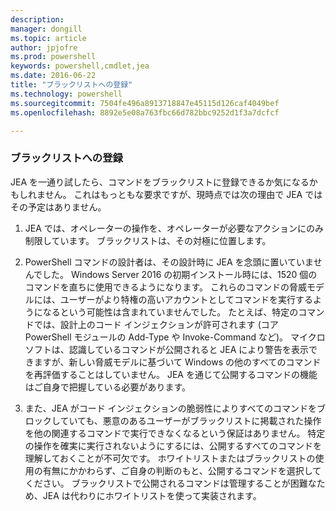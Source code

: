 ```yaml
---
description: 
manager: dongill
ms.topic: article
author: jpjofre
ms.prod: powershell
keywords: powershell,cmdlet,jea
ms.date: 2016-06-22
title: "ブラックリストへの登録"
ms.technology: powershell
ms.sourcegitcommit: 7504fe496a8913718847e45115d126caf4049bef
ms.openlocfilehash: 8892e5e08a763fbc66d782bbc9252d1f3a7dcfcf

---
```


### ブラックリストへの登録
JEA を一通り試したら、コマンドをブラックリストに登録できるか気になるかもしれません。
これはもっともな要求ですが、現時点では次の理由で JEA ではその予定はありません。

1.  JEA では、オペレーターの操作を、オペレーターが必要なアクションにのみ制限しています。
ブラックリストは、その対極に位置します。

2.  PowerShell コマンドの設計者は、その設計時に JEA を念頭に置いていませんでした。
Windows Server 2016 の初期インストール時には、1520 個のコマンドを直ちに使用できるようになります。
これらのコマンドの脅威モデルには、ユーザーがより特権の高いアカウントとしてコマンドを実行するようになるという可能性は含まれていませんでした。
たとえば、特定のコマンドでは、設計上のコード インジェクションが許可されます (コア PowerShell モジュールの Add-Type や Invoke-Command など)。
マイクロソフトは、認識しているコマンドが公開されると JEA により警告を表示できますが、新しい脅威モデルに基づいて Windows の他のすべてのコマンドを再評価することはしていません。
JEA を通じて公開するコマンドの機能はご自身で把握している必要があります。  

3.  また、JEA がコード インジェクションの脆弱性によりすべてのコマンドをブロックしていても、悪意のあるユーザーがブラックリストに掲載された操作を他の関連するコマンドで実行できなくなるという保証はありません。
特定の操作を確実に実行されないようにするには、公開するすべてのコマンドを理解しておくことが不可欠です。
ホワイトリストまたはブラックリストの使用の有無にかかわらず、ご自身の判断のもと、公開するコマンドを選択してください。
ブラックリストで公開されるコマンドは管理することが困難なため、JEA は代わりにホワイトリストを使って実装されます。




<!--HONumber=Jun16_HO4-->


